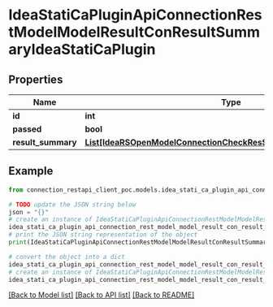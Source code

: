 # IdeaStatiCaPluginApiConnectionRestModelModelResultConResultSummaryIdeaStatiCaPlugin


## Properties

Name | Type | Description | Notes
------------ | ------------- | ------------- | -------------
**id** | **int** |  | [optional] 
**passed** | **bool** |  | [optional] 
**result_summary** | [**List[IdeaRSOpenModelConnectionCheckResSummaryIdeaRSOpenModel]**](IdeaRSOpenModelConnectionCheckResSummaryIdeaRSOpenModel.md) |  | [optional] 

## Example

```python
from connection_restapi_client_poc.models.idea_stati_ca_plugin_api_connection_rest_model_model_result_con_result_summary_idea_stati_ca_plugin import IdeaStatiCaPluginApiConnectionRestModelModelResultConResultSummaryIdeaStatiCaPlugin

# TODO update the JSON string below
json = "{}"
# create an instance of IdeaStatiCaPluginApiConnectionRestModelModelResultConResultSummaryIdeaStatiCaPlugin from a JSON string
idea_stati_ca_plugin_api_connection_rest_model_model_result_con_result_summary_idea_stati_ca_plugin_instance = IdeaStatiCaPluginApiConnectionRestModelModelResultConResultSummaryIdeaStatiCaPlugin.from_json(json)
# print the JSON string representation of the object
print(IdeaStatiCaPluginApiConnectionRestModelModelResultConResultSummaryIdeaStatiCaPlugin.to_json())

# convert the object into a dict
idea_stati_ca_plugin_api_connection_rest_model_model_result_con_result_summary_idea_stati_ca_plugin_dict = idea_stati_ca_plugin_api_connection_rest_model_model_result_con_result_summary_idea_stati_ca_plugin_instance.to_dict()
# create an instance of IdeaStatiCaPluginApiConnectionRestModelModelResultConResultSummaryIdeaStatiCaPlugin from a dict
idea_stati_ca_plugin_api_connection_rest_model_model_result_con_result_summary_idea_stati_ca_plugin_from_dict = IdeaStatiCaPluginApiConnectionRestModelModelResultConResultSummaryIdeaStatiCaPlugin.from_dict(idea_stati_ca_plugin_api_connection_rest_model_model_result_con_result_summary_idea_stati_ca_plugin_dict)
```
[[Back to Model list]](../README.md#documentation-for-models) [[Back to API list]](../README.md#documentation-for-api-endpoints) [[Back to README]](../README.md)


